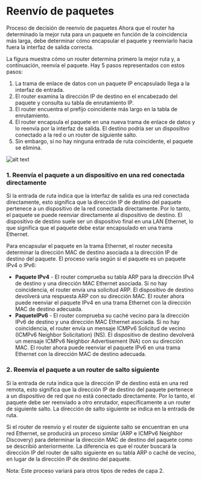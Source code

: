 # Reenvío de paquetes

Proceso de decisión de reenvío de paquetes
Ahora que el router ha determinado la mejor ruta para un paquete en función de la coincidencia más larga, debe determinar cómo encapsular el paquete y reenviarlo hacia fuera la interfaz de salida correcta.

La figura muestra cómo un router determina primero la mejor ruta y, a continuación, reenvía el paquete. Hay 5 pasos representados con estos pasos:

1. La trama de enlace de datos con un paquete IP encapsulado llega a la interfaz de entrada.
2. El router examina la dirección IP de destino en el encabezado del paquete y consulta su tabla de enrutamiento IP.
3. El router encuentra el prefijo coincidente más largo en la tabla de enrutamiento.
4. El router encapsula el paquete en una nueva trama de enlace de datos y lo reenvía por la interfaz de salida. El destino podría ser un dispositivo conectado a la red o un router de siguiente salto.
5. Sin embargo, si no hay ninguna entrada de ruta coincidente, el paquete se elimina.

![alt text](image-1)

### 1. Reenvía el paquete a un dispositivo en una red conectada directamente
Si la entrada de ruta indica que la interfaz de salida es una red conectada directamente, esto significa que la dirección IP de destino del paquete pertenece a un dispositivo de la red conectada directamente. Por lo tanto, el paquete se puede reenviar directamente al dispositivo de destino. El dispositivo de destino suele ser un dispositivo final en una LAN Ethernet, lo que significa que el paquete debe estar encapsulado en una trama Ethernet.

Para encapsular el paquete en la trama Ethernet, el router necesita determinar la dirección MAC de destino asociada a la dirección IP de destino del paquete. El proceso varía según si el paquete es un paquete IPv4 o IPv6:

- **Paquete IPv4** - El router comprueba su tabla ARP para la dirección IPv4 de destino y una dirección MAC Ethernet asociada. Si no hay coincidencia, el router envía una solicitud ARP. El dispositivo de destino devolverá una respuesta ARP con su dirección MAC. El router ahora puede reenviar el paquete IPv4 en una trama Ethernet con la dirección MAC de destino adecuada.
- **PaqueteIPv6** - El router comprueba su caché vecino para la dirección IPv6 de destino y una dirección MAC Ethernet asociada. Si no hay coincidencia, el router envía un mensaje ICMPv6 Solicitud de vecino (ICMPv6 Neighbor Solicitation) (NS). El dispositivo de destino devolverá un mensaje ICMPv6 Neighbor Advertisement (NA) con su dirección MAC. El router ahora puede reenviar el paquete IPv6 en una trama Ethernet con la dirección MAC de destino adecuada.

### 2. Reenvía el paquete a un router de salto siguiente
Si la entrada de ruta indica que la dirección IP de destino está en una red remota, esto significa que la dirección IP de destino del paquete pertenece a un dispositivo de red que no está conectado directamente. Por lo tanto, el paquete debe ser reenviado a otro enrutador, específicamente a un router de siguiente salto. La dirección de salto siguiente se indica en la entrada de ruta.

Si el router de reenvío y el router de siguiente salto se encuentran en una red Ethernet, se producirá un proceso similar (ARP e ICMPv6 Neighbor Discovery) para determinar la dirección MAC de destino del paquete como se describió anteriormente. La diferencia es que el router buscará la dirección IP del router de salto siguiente en su tabla ARP o caché de vecino, en lugar de la dirección IP de destino del paquete.

Nota: Este proceso variará para otros tipos de redes de capa 2.